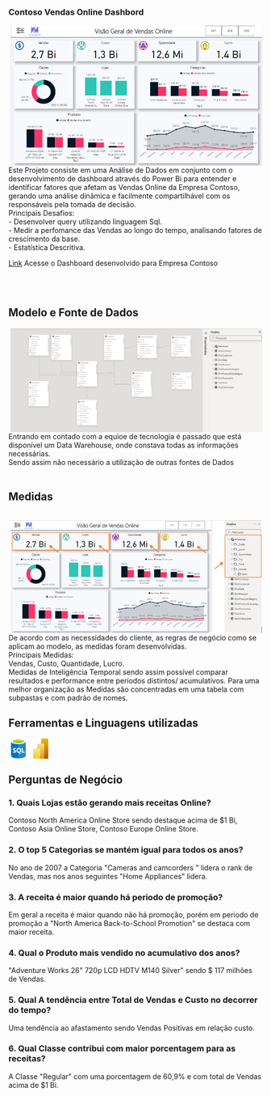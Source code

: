 ### Contoso Vendas Online Dashbord
<img align="right" width="500"  src="https://github.com/LoranLorenzo/LoranLorenzo/blob/main/Imagens/imagem_Dashboard.png?raw=trueraw=trueraw=true">
Este Projeto consiste em uma Análise de Dados em conjunto com o desenvolvimento de dashboard 
através do Power Bi para entender e identificar fatores que afetam as Vendas Online da Empresa Contoso,
gerando uma análise dinâmica e facilmente compartilhável com os responsáveis pela tomada de decisão.
<br>
Principais Desafios: <br>
- Desenvolver query utilizando linguagem Sql.<br>
- Medir a perfomance das Vendas ao longo do tempo, analisando fatores de crescimento da base.<br>
- Estatística Descritiva.

<a href="https://app.powerbi.com/view?r=eyJrIjoiMGM2NGMyZmItMWU2Yy00OGY5LTkzNjMtNjMzNmE2MDJhYzRkIiwidCI6IjQxODkxNWQyLTk4ODgtNDc1MC1hN2RkLTRmODZkM2YxNWVhZiJ9" target="_blank">Link</a> Acesse o Dashboard desenvolvido para Empresa Contoso

<br><br>
## Modelo e Fonte de Dados
<img align="right" width="500"  src="https://github.com/LoranLorenzo/ContosoRetailDW_Portifolio/blob/main/PowerBI/Imagens/Modelo%20e%20Fonte%20de%20Dados.png?raw=trueraw=true"><br>
Entrando em contado com a equioe de tecnologia é passado que está disponível um Data Warehouse, onde constava todas as informações necessárias.<br>
Sendo assim não necessário a utilização de outras fontes de Dados
<br><br>
## Medidas
<br><img align="right" width="500"  src="https://github.com/LoranLorenzo/ContosoRetailDW_Portifolio/blob/main/PowerBI/Imagens/Medidas.png?raw=trueraw=trueraw=true">
De acordo com as necessidades do cliente, as regras de negócio como se aplicam ao modelo, as medidas foram desenvolvidas.<br>
Principais Medidas: <br>
Vendas, Custo, Quantidade, Lucro.<br>
Medidas de Inteligência Temporal sendo assim possível comparar resultados e performance entre períodos distintos/ acumulativos.
Para uma melhor organização as Medidas são concentradas em uma tabela com subpastas e com padrão de nomes.

## Ferramentas e Linguagens utilizadas
<div style="display: inline_block">
  <img align="center" alt="SQL" height="40" width="40" src="https://github.com/LoranLorenzo/LoranLorenzo/blob/main/Imagens/logoSql.png?raw=trueraw=true">
  <img align="center" alt="Power BI" height="40" width="40" src="https://github.com/LoranLorenzo/LoranLorenzo/blob/main/Imagens/logoPowerBi.png?raw=trueraw=true">
</div>

## Perguntas de Negócio
### 1. Quais Lojas estão gerando mais receitas Online?<br>
Contoso North America Online Store sendo destaque acima de $1 Bi, Contoso Asia Online Store, Contoso Europe Online Store.<br>
### 2. O top 5 Categorias se mantém igual para todos os anos?<br>
No ano de 2007 a Categoria "Cameras and camcorders " lidera o rank de Vendas, mas nos anos seguintes "Home Appliances" lidera.<br>
### 3. A receita é maior quando há periodo de promoção?<br>
Em geral a receita é maior quando não há promoção, porém em periodo de promoção a "North America Back-to-School Promotion" se destaca com maior receita.
### 4. Qual o Produto mais vendido no acumulativo dos anos?<br>
"Adventure Works 26" 720p LCD HDTV M140 Silver" sendo $ 117 milhões de Vendas.
### 5. Qual A tendência entre Total de Vendas e Custo no decorrer do tempo?<br>
Uma tendência ao afastamento sendo Vendas Positivas em relação custo.
### 6. Qual Classe contribui com maior porcentagem para as receitas?<br>
A Classe "Regular" com uma porcentagem de 60,9% e com total de Vendas acima de $1 Bi.
